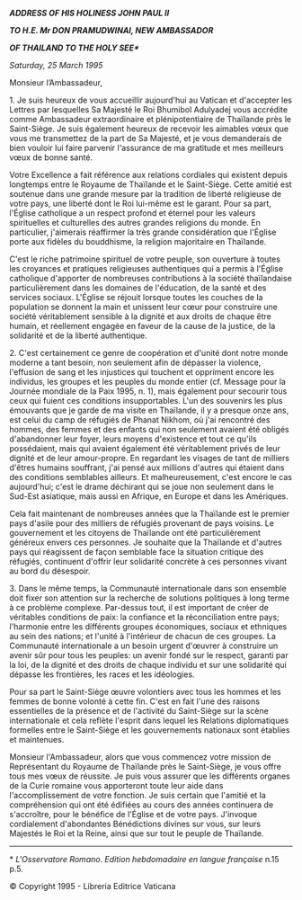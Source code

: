 ***ADDRESS OF HIS HOLINESS JOHN PAUL II***

***TO H.E. Mr DON PRAMUDWINAI, NEW AMBASSADOR***

***OF THAILAND TO THE HOLY SEE\****

*Saturday, 25 March 1995*

Monsieur l’Ambassadeur,

1\. Je suis heureux de vous accueillir aujourd'hui au Vatican et d'accepter les Lettres par lesquelles Sa Majesté le Roi Bhumibol Adulyadej vous accrédite comme Ambassadeur extraordinaire et plénipotentiaire de Thaïlande près le Saint-Siège. Je suis également heureux de recevoir les aimables vœux que vous me transmettez de la part de Sa Majesté, et je vous demanderais de bien vouloir lui faire parvenir l'assurance de ma gratitude et mes meilleurs vœux de bonne santé.

Votre Excellence a fait référence aux relations cordiales qui existent depuis longtemps entre le Royaume de Thaïlande et le Saint-Siège. Cette amitié est soutenue dans une grande mesure par la tradition de liberté religieuse de votre pays, une liberté dont le Roi lui-même est le garant. Pour sa part, l'Église catholique a un respect profond et éternel pour les valeurs spirituelles et culturelles des autres grandes religions du monde. En particulier, j'aimerais réaffirmer la très grande considération que l'Église porte aux fidèles du bouddhisme, la religion majoritaire en Thaïlande.

C'est le riche patrimoine spirituel de votre peuple, son ouverture à toutes les croyances et pratiques religieuses authentiques qui a permis à l'Église catholique d'apporter de nombreuses contributions à la société thaïlandaise particulièrement dans les domaines de l'éducation, de la santé et des services sociaux. L'Église se réjouit lorsque toutes les couches de la population se donnent la main et unissent leur cœur pour construire une société véritablement sensible à la dignité et aux droits de chaque être humain, et réellement engagée en faveur de la cause de la justice, de la solidarité et de la liberté authentique.

2\. C'est certainement ce genre de coopération et d'unité dont notre monde moderne a tant besoin, non seulement afin de dépasser la violence, l'effusion de sang et les injustices qui touchent et oppriment encore les individus, les groupes et les peuples du monde entier (cf. Message pour la Journée mondiale de la Paix 1995, n. 1), mais également pour secourir tous ceux qui fuient ces conditions insupportables. L'un des souvenirs les plus émouvants que je garde de ma visite en Thaïlande, il y a presque onze ans, est celui du camp de réfugiés de Phanat Nikhom, où j'ai rencontré des hommes, des femmes et des enfants qui non seulement avaient été obligés d'abandonner leur foyer, leurs moyens d'existence et tout ce qu'ils possédaient, mais qui avaient également été véritablement privés de leur dignité et de leur amour-propre. En regardant les visages de tant de milliers d'êtres humains souffrant, j'ai pensé aux millions d'autres qui étaient dans des conditions semblables ailleurs. Et malheureusement, c'est encore le cas aujourd'hui; c'est le drame déchirant qui se joue non seulement dans le Sud-Est asiatique, mais aussi en Afrique, en Europe et dans les Amériques.

Cela fait maintenant de nombreuses années que la Thaïlande est le premier pays d'asile pour des milliers de réfugiés provenant de pays voisins. Le gouvernement et les citoyens de Thaïlande ont été particulièrement généreux envers ces personnes. Je souhaite que la Thaïlande et d'autres pays qui réagissent de façon semblable face la situation critique des réfugiés, continuent d'offrir leur solidarité concrète à ces personnes vivant au bord du désespoir.

3\. Dans le même temps, la Communauté internationale dans son ensemble doit fixer son attention sur la recherche de solutions politiques à long terme à ce problème complexe. Par-dessus tout, il est important de créer de véritables conditions de paix: la confiance et la réconciliation entre pays; l'harmonie entre les différents groupes économiques, sociaux et ethniques au sein des nations; et l'unité à l'intérieur de chacun de ces groupes. La Communauté internationale a un besoin urgent d'œuvrer à construire un avenir sûr pour tous les peuples: un avenir fondé sur le respect, garanti par la loi, de la dignité et des droits de chaque individu et sur une solidarité qui dépasse les frontières, les races et les idéologies.

Pour sa part le Saint-Siège œuvre volontiers avec tous les hommes et les femmes de bonne volonté à cette fin. C'est en fait l'une des raisons essentielles de la présence et de l'activité du Saint-Siège sur la scène internationale et cela reflète l'esprit dans lequel les Relations diplomatiques formelles entre le Saint-Siège et les gouvernements nationaux sont établies et maintenues.

Monsieur l'Ambassadeur, alors que vous commencez votre mission de Représentant du Royaume de Thaïlande près le Saint-Siège, je vous offre tous mes vœux de réussite. Je puis vous assurer que les différents organes de la Curie romaine vous apporteront toute leur aide dans l'accomplissement de votre fonction. Je suis certain que l'amitié et la compréhension qui ont été édifiées au cours des années continuera de s'accroître, pour le bénéfice de l'Église et de votre pays. J'invoque cordialement d'abondantes Bénédictions divines sur vous, sur leurs Majestés le Roi et la Reine, ainsi que sur tout le peuple de Thaïlande.

* * *

\* *L'Osservatore Romano. Edition hebdomadaire en langue française* n.15 p.5.

© Copyright 1995 \- Libreria Editrice Vaticana
